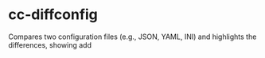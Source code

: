 # cc-diffconfig
Compares two configuration files (e.g., JSON, YAML, INI) and highlights the differences, showing add
